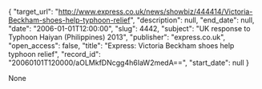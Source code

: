 {
  "target_url": "http://www.express.co.uk/news/showbiz/444414/Victoria-Beckham-shoes-help-typhoon-relief", 
  "description": null, 
  "end_date": null, 
  "date": "2006-01-01T12:00:00", 
  "slug": 4442, 
  "subject": "UK response to Typhoon Haiyan (Philippines) 2013", 
  "publisher": "express.co.uk", 
  "open_access": false, 
  "title": "Express: Victoria Beckham shoes help typhoon relief", 
  "record_id": "20060101T120000/aOLMkfDNcgg4h6IaW2medA==", 
  "start_date": null
}

None